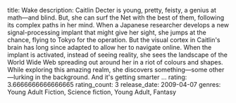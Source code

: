 title: Wake
description: Caitlin Decter is young, pretty, feisty, a genius at math—and blind. But, she can surf the Net with the best of them, following its complex paths in her mind. When a Japanese researcher develops a new signal-processing implant that might give her sight, she jumps at the chance, flying to Tokyo for the operation. But the visual cortex in Caitlin's brain has long since adapted to allow her to navigate online. When the implant is activated, instead of seeing reality, she sees the landscape of the World Wide Web spreading out around her in a riot of colours and shapes. While exploring this amazing realm, she discovers something—some other—lurking in the background. And it's getting smarter …
rating: 3.6666666666666665
rating_count: 3
release_date: 2009-04-07
genres: Young Adult Fiction, Science fiction, Young Adult, Fantasy